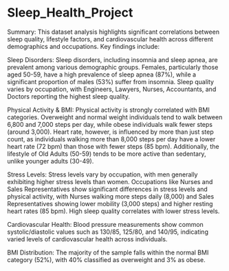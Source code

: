 # Sleep_Health_Project
Summary:
This dataset analysis highlights significant correlations between sleep quality, lifestyle factors, and cardiovascular health across different demographics and occupations. Key findings include:

Sleep Disorders: Sleep disorders, including insomnia and sleep apnea, are prevalent among various demographic groups. Females, particularly those aged 50-59, have a high prevalence of sleep apnea (87%), while a significant proportion of males (53%) suffer from insomnia. Sleep quality varies by occupation, with Engineers, Lawyers, Nurses, Accountants, and Doctors reporting the highest sleep quality.

Physical Activity & BMI: Physical activity is strongly correlated with BMI categories. Overweight and normal weight individuals tend to walk between 6,800 and 7,000 steps per day, while obese individuals walk fewer steps (around 3,000). Heart rate, however, is influenced by more than just step count, as individuals walking more than 8,000 steps per day have a lower heart rate (72 bpm) than those with fewer steps (85 bpm). Additionally, the lifestyle of Old Adults (50-59) tends to be more active than sedentary, unlike younger adults (30-49).

Stress Levels: Stress levels vary by occupation, with men generally exhibiting higher stress levels than women. Occupations like Nurses and Sales Representatives show significant differences in stress levels and physical activity, with Nurses walking more steps daily (8,000) and Sales Representatives showing lower mobility (3,000 steps) and higher resting heart rates (85 bpm). High sleep quality correlates with lower stress levels.

Cardiovascular Health: Blood pressure measurements show common systolic/diastolic values such as 130/85, 125/80, and 140/95, indicating varied levels of cardiovascular health across individuals.

BMI Distribution: The majority of the sample falls within the normal BMI category (52%), with 40% classified as overweight and 3% as obese.
